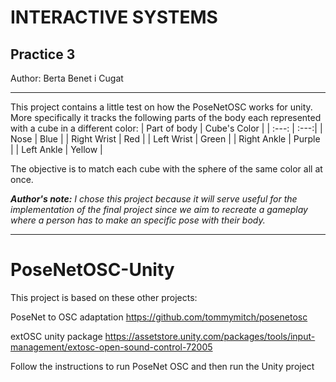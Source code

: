 # INTERACTIVE SYSTEMS
## Practice 3
Author: Berta Benet i Cugat
________________________
This project contains a little test on how the PoseNetOSC works for unity. More specifically it tracks the following parts of the body each represented with a cube in a different color:
| Part of body | Cube's Color |
| :---: | :---:|
| Nose | Blue |
| Right Wrist | Red |
| Left Wrist | Green |
| Right Ankle | Purple |
| Left Ankle | Yellow |

The objective is to match each cube with the sphere of the same color all at once.

***Author's note:**
I chose this project because it will serve useful for the implementation of the final project since we aim to recreate a gameplay where a person has to make an specific pose with their body.*


_________________________
# PoseNetOSC-Unity

This project is based on these other projects: 

PoseNet to OSC adaptation
https://github.com/tommymitch/posenetosc 

extOSC unity package
https://assetstore.unity.com/packages/tools/input-management/extosc-open-sound-control-72005

Follow the instructions to run PoseNet OSC and then run the Unity project
